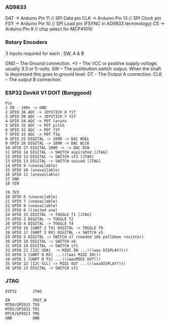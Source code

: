 ### AD9833

DAT -> Arduino Pin 11 // SPI Data pin
CLK -> Arduino Pin 13 // SPI Clock pin
FSY -> Arduino Pin 10 // SPI Load pin (FSYNC in AD9833 terminology)
CS -> Arduino Pin 9 // chip select for MCP41010

### Rotary Encoders

3 Inputs required for each : SW, A & B

GND – The Ground connection.
+V – The VCC or positive supply voltage, usually 3.3 or 5-volts.
SW – The pushbutton switch output. When the shaft is depressed this goes to ground level.
DT – The Output A connection.
CLK – The output B connection.

### ESP32 Devkit V1 DOIT (Banggood)

```
Pin
1 EN - 100n -> GND
2 GPIO 36 ADC -> JOYSTICK X f1f
3 GPIO 39 ADC -> JOYSTICK Y f2f
4 GPIO 34 ADC -> POT larynx
5 GPIO 35 ADC -> POT pitch
6 GPIO 32 ADC -> POT f3f
7 GPIO 33 ADC -> POT f3q
8 GPIO 25 DIGITAL -> 100R -> DAC WSEL
9 GPIO 26 DIGITAL -> 100R -> DAC BLCK
10 GPIO 27 DIGITAL 100R -> -> DAC DIN
11 GPIO 14 DIGITAL -> SWITCH aspirated [JTAG]
12 GPIO 12 DIGITAL -> SWITCH sf3 [JTAG]
13 GPIO 13 DIGITAL -> SWITCH voiced [JTAG]
14 GPIO 9 (unavailable)
15 GPIO 10 (unavailable)
16 GPIO 11 (unavailable)
17 GND
18 VIN

19 3V3
20 GPIO 6 (unavailable)
21 GPIO 7 (unavailable)
22 GPIO 8 (unavailable)
23 GPIO 0 (limited use)
24 GPIO 15 DIGITAL -> TOGGLE T1 [JTAG]
25 GPIO 2 DIGITAL -> TOGGLE T2
26 GPIO 4 DIGITAL -> TOGGLE T4
27 GPIO 16 [UART 2 TX] DIGITAL -> TOGGLE T0
28 GPIO 17 [UART 2 RX] DIGITAL -> SWITCH x5
29 GPIO 5 DIGITAL -> SWITCH x7 (needed 10k pulldown resistor)
30 GPIO 18 DIGITAL -> SWITCH x6
31 GPIO 19 DIGITAL -> SWITCH sf1
32 GPIO 21 [I2C SDA]  -> MIDI IN ...(((was DISPLAY?)))
33 GPIO 3 [UART 0 RX] ...(((was MIDI IN)))
34 GPIO 1 [UART 0 TX] ...(((wasMIDI OUT)))
35 GPIO 22 [I2C SCL] -> MIDI OUT ...(((wasDISPLAY?)))
36 GPIO 23 DIGITAL -> SWITCH sf2
```

### JTAG

```
ESP32       JTAG

EN          TRST_N
MTDO/GPIO15 TDO
MTDI/GPIO12 TDI
MTCK/GPIO13 TMS
GND         GND
```
